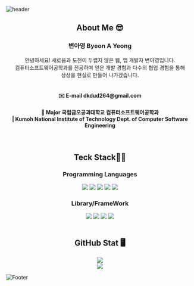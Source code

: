 ![header](https://capsule-render.vercel.app/api?type=waving&text=YeongHub&color=timeGradient&height=300&section=header&fontSize=72&animation=fadeIn)

<div align=center>
  <h2>About Me 😎</h2>
  <h3>변아영 Byeon A Yeong</h3>
  안녕하세요! 새로움과 도전이 두렵지 않은 웹, 앱 개발자 변아영입니다.<br>
  컴퓨터소프트웨어공학과를 전공하며 얻은 개발 경험과 다수의 협업 경험을 통해<br>
  상상을 현실로 만들어 나가겠습니다.<br>
  <br>
  <h4>✉️ E-mail dkdud264@gmail.com</h4>
  <h4>📘 Major 국립금오공과대학교 컴퓨터소프트웨어공학과<br>| Kumoh National Institute of Technology Dept. of Computer Software Engineering</h4>
</div>

<br>

<div align=center>
  <h2>Teck Stack👩‍💻</h2>
  <h3>Programming Languages</h3>
  <img src="https://img.shields.io/badge/-Java-770C56?style=flat-square&logo=JAVA&logoColor=007396&labelColor=282828">
  <img src="https://img.shields.io/badge/-Python-3776AB?style=flat-square&logo=python&logoColor=3670A0&labelColor=282828">
  <img src="https://img.shields.io/badge/-C++-00599C?style=flat-square&logo=cplusplus&logoColor=3670A0&labelColor=282828">
  <img src="https://img.shields.io/badge/-Dart-0175C2?style=flat-square&logo=dart&logoColor=3670A0&labelColor=282828">
  <img src="https://img.shields.io/badge/-JavaScript-F7DF1E?style=flat-square&logo=javascript&logoColor=3670A0&labelColor=282828">
  <br>
  <h3>Library/FrameWork</h3>
  <img src="https://img.shields.io/badge/-React-61DAFB?style=flat-square&logo=react&logoColor=007396&labelColor=282828">
  <img src="https://img.shields.io/badge/-.Net-512BD4?style=flat-square&logo=dotnet&logoColor=007396&labelColor=282828">
  <img src="https://img.shields.io/badge/-Flutter-02569B?style=flat-square&logo=flutter&logoColor=007396&labelColor=282828">
  <img src="https://img.shields.io/badge/-OpenCV-5C3EE8?style=flat-square&logo=opencv&logoColor=007396&labelColor=282828">
</div>

<br>

<div align=center>
  <h2>GitHub Stat 🖥️</h2>
  <img src="https://github-readme-stats.vercel.app/api?username=A-yeong&show_icons=true&theme=holi"><br>
	<img src="https://github-readme-stats.vercel.app/api/top-langs/?username=A-yeong&layout=compact">
</div>

![Footer](https://capsule-render.vercel.app/api?type=waving&color=timeGradient&height=200&section=footer)
